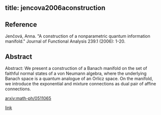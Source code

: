 title: jencova2006aconstruction
---


## Reference

Jenčová, Anna. "A construction of a nonparametric quantum information manifold." Journal of Functional Analysis 239.1 (2006): 1-20.

## Abstract 

Abstract:  We present a construction of a Banach manifold on the set of faithful normal
states of a von Neumann algebra, where the underlying Banach space is a quantum
analogue of an Orlicz space. On the manifold, we introduce the exponential and
mixture connections as dual pair of affine connections.

    

[arxiv:math-ph/0511065](https://arxiv.org/abs/math-ph/0511065)

[link](https://www.sciencedirect.com/science/article/pii/S0022123606000644)


